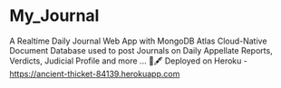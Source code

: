 # My_Journal
A Realtime Daily Journal Web App with MongoDB Atlas  Cloud-Native Document Database used to post Journals on Daily  Appellate Reports, Verdicts, Judicial Profile and more ... 📰🖋
Deployed on Heroku - https://ancient-thicket-84139.herokuapp.com
<Preview>
